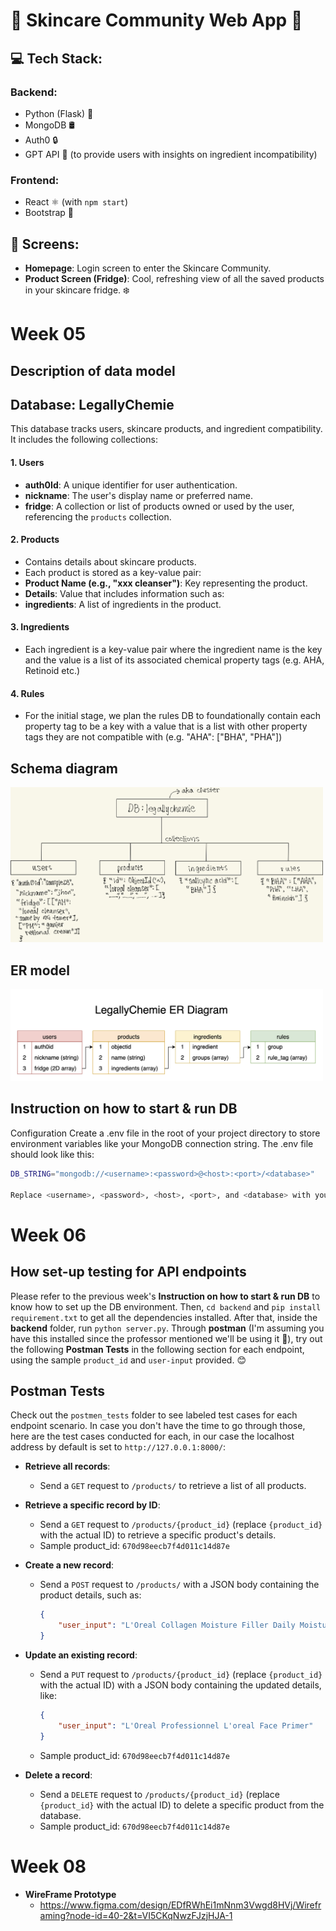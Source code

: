 # 🌸 Skincare Community Web App 🌸

## 💻 Tech Stack:

### Backend:
- Python (Flask) 🐍
- MongoDB 🛢️
- Auth0 🔒
- GPT API 🤖 (to provide users with insights on ingredient incompatibility)

### Frontend:
- React ⚛️ (with `npm start`)
- Bootstrap 🎨

## 📱 Screens:
- **Homepage**: Login screen to enter the Skincare Community.
- **Product Screen (Fridge)**: Cool, refreshing view of all the saved products in your skincare fridge. ❄️

# Week 05
## Description of data model
## Database: LegallyChemie 
This database tracks users, skincare products, and ingredient compatibility. It includes the following collections:
#### 1. Users
- **auth0Id**: A unique identifier for user authentication.
- **nickname**: The user's display name or preferred name.
- **fridge**: A collection or list of products owned or used by the user, referencing the `products` collection.

#### 2. Products 
- Contains details about skincare products.
- Each product is stored as a key-value pair:
- **Product Name (e.g., "xxx cleanser")**: Key representing the product.
- **Details**: Value that includes information such as:
- **ingredients**: A list of ingredients in the product.

#### 3. Ingredients 
- Each ingredient is a key-value pair where the ingredient name is the key and the value is a list of its associated chemical property tags (e.g. AHA, Retinoid etc.)

#### 4. Rules 
- For the initial stage, we plan the rules DB to foundationally contain each property tag to be a key with a value that is a list with other property tags they are not compatible with (e.g. "AHA": ["BHA", "PHA"])

## Schema diagram 
<img src="https://github.com/Hamza-Anver/LegallyChemie/blob/main/images/schema_draft.jpeg" width="500"> 

## ER model 
<img src="https://github.com/Hamza-Anver/LegallyChemie/blob/main/images/erdiagram.png" width="500"> 


## Instruction on how to start & run DB 
Configuration
Create a .env file in the root of your project directory to store environment variables like your MongoDB connection string. The .env file should look like this:

```bash
DB_STRING="mongodb://<username>:<password>@<host>:<port>/<database>"

Replace <username>, <password>, <host>, <port>, and <database> with your actual MongoDB credentials.
```

# Week 06
## How set-up testing for API endpoints
Please refer to the previous week's **Instruction on how to start & run DB** to know how to set up the DB environment. 
Then, `cd backend` and `pip install requirement.txt` to get all the dependencies installed. After that, inside the **backend** folder, run `python server.py`. Through **postman** (I'm assuming you have this installed since the professor mentioned we'll be using it 👀), try out the following **Postman Tests** in the following section for each endpoint, using the sample `product_id` and `user-input` provided. 😊

## Postman Tests

Check out the `postmen_tests` folder to see labeled test cases for each endpoint scenario. 
In case you don't have the time to go through those, here are the test cases conducted for each, in our case the localhost address by default is set to `http://127.0.0.1:8000/`:

- **Retrieve all records**: 
  - Send a `GET` request to `/products/` to retrieve a list of all products.
  
- **Retrieve a specific record by ID**: 
  - Send a `GET` request to `/products/{product_id}` (replace `{product_id}` with the actual ID) to retrieve a specific product's details.
  - Sample product_id: `670d98eecb7f4d011c14d87e`
  
- **Create a new record**: 
  - Send a `POST` request to `/products/` with a JSON body containing the product details, such as:
    ```json
    {
        "user_input": "L'Oreal Collagen Moisture Filler Daily Moisturizer"
    }
    ```
  
- **Update an existing record**: 
  - Send a `PUT` request to `/products/{product_id}` (replace `{product_id}` with the actual ID) with a JSON body containing the updated details, like:
    ```json
    {
        "user_input": "L'Oreal Professionnel L'oreal Face Primer"
    }
    ```
  - Sample product_id: `670d98eecb7f4d011c14d87e`

- **Delete a record**: 
  - Send a `DELETE` request to `/products/{product_id}` (replace `{product_id}` with the actual ID) to delete a specific product from the database.
  - Sample product_id: `670d98eecb7f4d011c14d87e`

# Week 08 

- **WireFrame Prototype** 
  - https://www.figma.com/design/EDfRWhEi1mNnm3Vwgd8HVj/Wireframing?node-id=40-2&t=VI5CKqNwzFJzjHJA-1
